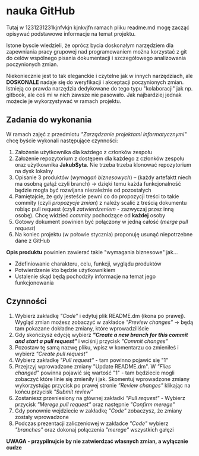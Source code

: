 # nauka GitHub

Tutaj w 1231231231kjnfvkjn kjnkvjfn ramach pliku readme.md mogę zacząć opisywać podstawowe informacje na temat projektu.

Istone byscie wiedzieli, że oprócz bycia doskonałym narzędziem dla zapewniania pracy grupowej nad programowaniem można korzystać z git do celów wspólnego pisania dokumentacji i szczegółowego analizowania poczynionych zmian.

Niekoniecznie jest to tak eleganckie i czytelne jak w innych narzędziach, ale **DOSKONALE** nadaje się do weryfikacji i akceptacji poczynionych zmian.
Istnieją co prawda narzędzia dedykowane do tego typu "kolaboracji" jak np. gitbook, ale coś mi w nich zawsze nie pasowało.
Jak najbardziej jednak możecie je wykorzystywać w ramach projektu.

## Zadania do wykonania
W ramach zajęć z przedmiotu *"Zarządzanie projektami informatycznymi"* chcę byście wykonali następujące czynności:
1. Założenie użytkownika dla każdego z członków zespołu
1. Założenie repozytorium z dostępem dla każdego z członków zespołu oraz użytkownika **JakubSyta**. Nie trzeba trzeba klonować repozytorium na dysk lokalny
1. Opisanie 3 produktów (*wymagań biznesowych*) – (każdy artefaktt niech ma osobną gałąź czyli branch) -> dzięki temu każda funkcjonalność będzie mogła być rozwijana niezależnie od pozostałych
1. Pamiętajcie, że gdy jesteście pewni co do propozycji treści to takie commity (czyli *propozycje zmian*) z należy scalić z treścią dokumentu robiąc pull request (czyli *zatwierdzeniem* - zazwyczaj przez inną osobę). Chcę widzieć _commity_ pochodzące od **każdej** osoby
1. Gotowy dokument powinien być połączony w jedną całość (*merge pull request*)
1. Na koniec projektu (w połowie stycznia) proponuję usunąć niepotrzebne dane z GitHub


**Opis produktu** powinien zawierać takie "wymagania biznesowe" jak...
- Zdefiniowanie charakteru, celu, funkcji, wyglądu produktów
- Potwierdzenie kto będzie użytkownikiem
- Ustalenie skąd będą pochodziły informacje na temat jego funkcjonowania 

## Czynności
1. Wybierz zakładkę *"Code"* i edytuj plik README.dm (ikona po prawej). Wygląd zmian możesz zobaczyć w zakładce *"Preview changes"* -> będą tam pokazane dokładne zmiany, które wprowadziliście
1. Gdy skończysz edycję wybierz ***"Create a new branch for this commit and start a pull request"*** i wciśnij przycisk *"Commit changes"*
1. Pozostaw tę samą nazwę pliku, wpisz w komentarzu co zmieniłeś i wybierz *"Create pull request"*
1. Wybierz zakładkę *"Pull request"* - tam powinno pojawić się "1"
1. Przejrzyj wprowadzone zmiany "Update README.dm". W *"Files changed"* powinna pojawić się wartość "1" - tam będziecie mogli zobaczyć które linie się zmieniły i jak. Skomentuj wprowadzone zmiany wykorzystując przycisk po prawej stronie *"Review changes"* klikając na końcu przycisk *"Submit review"*
1. Zostaniesz przeniesiony na głównej zakładki *"Pull request"* - Wybierz przycisk *"Merege pull request"* oraz następnie *"Confirm merege"*
1. Gdy ponownie wejdziecie w zakładkę *"Code"* zobaczysz, że zmiany zostały wprowadzone
1. Podczas prezentacji zaliczeniowej w zakładce *"Code"* wybierz *"branches"* oraz dokonaj połączenia *"merege"* wszystkich gałęzi 

**UWAGA - przypilnujcie by nie zatwierdzać własnych zmian, a wyłącznie cudze**
